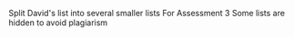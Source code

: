 Split David's list into several smaller lists
For Assessment 3
Some lists are hidden to avoid plagiarism
